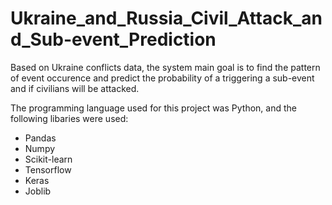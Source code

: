 # Ukraine_and_Russia_Civil_Attack_and_Sub-event_Prediction
Based on Ukraine conflicts data, the system main goal is to find the pattern of event occurence and predict the probability of a triggering a sub-event and if civilians will be attacked.

The programming language used for this project was Python, and the following libaries were used:

* Pandas
* Numpy
* Scikit-learn
* Tensorflow
* Keras
* Joblib

